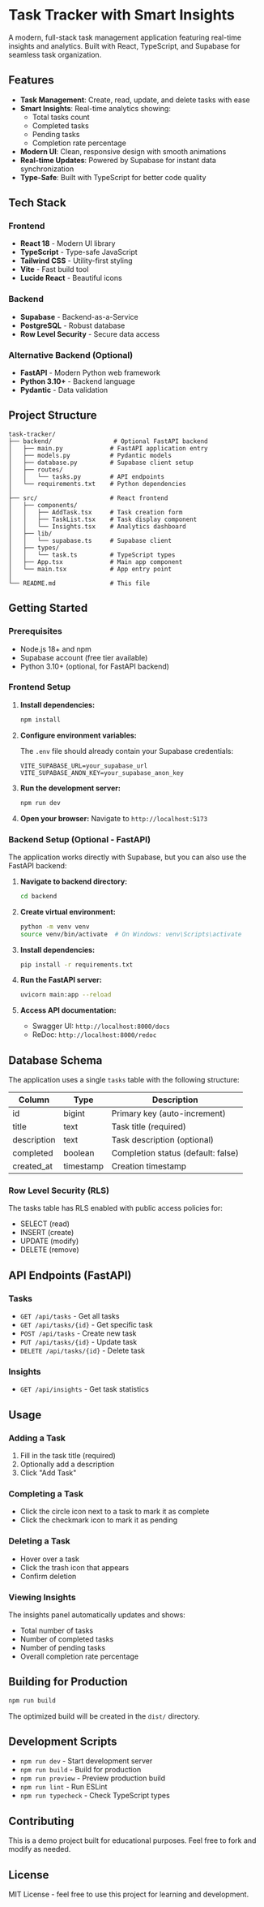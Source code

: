 # Task Tracker with Smart Insights

A modern, full-stack task management application featuring real-time insights and analytics. Built with React, TypeScript, and Supabase for seamless task organization.

## Features

- **Task Management**: Create, read, update, and delete tasks with ease
- **Smart Insights**: Real-time analytics showing:
  - Total tasks count
  - Completed tasks
  - Pending tasks
  - Completion rate percentage
- **Modern UI**: Clean, responsive design with smooth animations
- **Real-time Updates**: Powered by Supabase for instant data synchronization
- **Type-Safe**: Built with TypeScript for better code quality

## Tech Stack

### Frontend
- **React 18** - Modern UI library
- **TypeScript** - Type-safe JavaScript
- **Tailwind CSS** - Utility-first styling
- **Vite** - Fast build tool
- **Lucide React** - Beautiful icons

### Backend
- **Supabase** - Backend-as-a-Service
- **PostgreSQL** - Robust database
- **Row Level Security** - Secure data access

### Alternative Backend (Optional)
- **FastAPI** - Modern Python web framework
- **Python 3.10+** - Backend language
- **Pydantic** - Data validation

## Project Structure

```
task-tracker/
├── backend/                 # Optional FastAPI backend
│   ├── main.py             # FastAPI application entry
│   ├── models.py           # Pydantic models
│   ├── database.py         # Supabase client setup
│   ├── routes/
│   │   └── tasks.py        # API endpoints
│   └── requirements.txt    # Python dependencies
│
├── src/                    # React frontend
│   ├── components/
│   │   ├── AddTask.tsx     # Task creation form
│   │   ├── TaskList.tsx    # Task display component
│   │   └── Insights.tsx    # Analytics dashboard
│   ├── lib/
│   │   └── supabase.ts     # Supabase client
│   ├── types/
│   │   └── task.ts         # TypeScript types
│   ├── App.tsx             # Main app component
│   └── main.tsx            # App entry point
│
└── README.md               # This file
```

## Getting Started

### Prerequisites

- Node.js 18+ and npm
- Supabase account (free tier available)
- Python 3.10+ (optional, for FastAPI backend)

### Frontend Setup

1. **Install dependencies:**
   ```bash
   npm install
   ```

2. **Configure environment variables:**

   The `.env` file should already contain your Supabase credentials:
   ```
   VITE_SUPABASE_URL=your_supabase_url
   VITE_SUPABASE_ANON_KEY=your_supabase_anon_key
   ```

3. **Run the development server:**
   ```bash
   npm run dev
   ```

4. **Open your browser:**
   Navigate to `http://localhost:5173`

### Backend Setup (Optional - FastAPI)

The application works directly with Supabase, but you can also use the FastAPI backend:

1. **Navigate to backend directory:**
   ```bash
   cd backend
   ```

2. **Create virtual environment:**
   ```bash
   python -m venv venv
   source venv/bin/activate  # On Windows: venv\Scripts\activate
   ```

3. **Install dependencies:**
   ```bash
   pip install -r requirements.txt
   ```

4. **Run the FastAPI server:**
   ```bash
   uvicorn main:app --reload
   ```

5. **Access API documentation:**
   - Swagger UI: `http://localhost:8000/docs`
   - ReDoc: `http://localhost:8000/redoc`

## Database Schema

The application uses a single `tasks` table with the following structure:

| Column      | Type      | Description                    |
|-------------|-----------|--------------------------------|
| id          | bigint    | Primary key (auto-increment)   |
| title       | text      | Task title (required)          |
| description | text      | Task description (optional)    |
| completed   | boolean   | Completion status (default: false) |
| created_at  | timestamp | Creation timestamp             |

### Row Level Security (RLS)

The tasks table has RLS enabled with public access policies for:
- SELECT (read)
- INSERT (create)
- UPDATE (modify)
- DELETE (remove)

## API Endpoints (FastAPI)

### Tasks

- `GET /api/tasks` - Get all tasks
- `GET /api/tasks/{id}` - Get specific task
- `POST /api/tasks` - Create new task
- `PUT /api/tasks/{id}` - Update task
- `DELETE /api/tasks/{id}` - Delete task

### Insights

- `GET /api/insights` - Get task statistics

## Usage

### Adding a Task

1. Fill in the task title (required)
2. Optionally add a description
3. Click "Add Task"

### Completing a Task

- Click the circle icon next to a task to mark it as complete
- Click the checkmark icon to mark it as pending

### Deleting a Task

- Hover over a task
- Click the trash icon that appears
- Confirm deletion

### Viewing Insights

The insights panel automatically updates and shows:
- Total number of tasks
- Number of completed tasks
- Number of pending tasks
- Overall completion rate percentage

## Building for Production

```bash
npm run build
```

The optimized build will be created in the `dist/` directory.

## Development Scripts

- `npm run dev` - Start development server
- `npm run build` - Build for production
- `npm run preview` - Preview production build
- `npm run lint` - Run ESLint
- `npm run typecheck` - Check TypeScript types

## Contributing

This is a demo project built for educational purposes. Feel free to fork and modify as needed.

## License

MIT License - feel free to use this project for learning and development.
